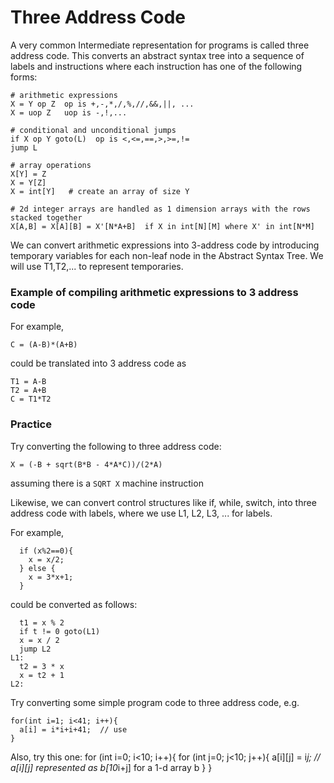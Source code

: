 # Three Address Code
A very common Intermediate representation for programs is called three address code.
This converts an abstract syntax tree into a sequence of labels and instructions
where each instruction has one of the following forms:
```
# arithmetic expressions
X = Y op Z  op is +,-,*,/,%,//,&&,||, ...
X = uop Z   uop is -,!,...

# conditional and unconditional jumps
if X op Y goto(L)  op is <,<=,==,>,>=,!=
jump L

# array operations
X[Y] = Z
X = Y[Z]
X = int[Y]   # create an array of size Y

# 2d integer arrays are handled as 1 dimension arrays with the rows stacked together
X[A,B] = X[A][B] = X'[N*A+B]  if X in int[N][M] where X' in int[N*M]
```
We can convert arithmetic expressions into 3-address code 
by introducing temporary variables for each non-leaf node in the Abstract Syntax Tree. 
We will use T1,T2,... to represent temporaries.

### Example of compiling arithmetic expressions to 3 address code
For example, 
```
C = (A-B)*(A+B)
```
could be translated into 3 address code as
```
T1 = A-B
T2 = A+B
C = T1*T2
```
### Practice
Try converting the following to three address code:
```
X = (-B + sqrt(B*B - 4*A*C))/(2*A)
```
assuming there is a ```SQRT X``` machine instruction


Likewise, we can convert control structures like if, while, switch, into three address code with labels,
where we use L1, L2, L3, ... for labels.

For example,
```
  if (x%2==0){
    x = x/2;
  } else {
    x = 3*x+1;
  }
```
could be converted as follows:
```
  t1 = x % 2
  if t != 0 goto(L1)
  x = x / 2
  jump L2
L1:
  t2 = 3 * x
  x = t2 + 1
L2:
```

Try converting some simple program code to three address code, e.g.
```
for(int i=1; i<41; i++){
  a[i] = i*i+i+41;  // use
}
```

Also, try this one:
for (int i=0; i<10; i++){
  for (int j=0; j<10; j++){
     a[i][j] = i*j;  // a[i][j] represented as b[10*i+j] for a 1-d array b
  }
}

